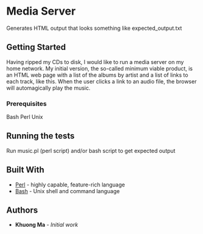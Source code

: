 # Media Server

Generates HTML output that looks something like expected_output.txt


## Getting Started

Having ripped my CDs to disk, I would like to run a media server on my home network. My initial version, the so-called minimum viable product, is an HTML web page with a list of the albums by artist and a list of links to each track, like this. When the user clicks a link to an audio file, the browser will automagically play the music.


### Prerequisites

Bash
Perl
Unix


## Running the tests

Run music.pl (perl script) and/or bash script to get expected output


## Built With

* [Perl](https://www.perl.org/get.html) - highly capable, feature-rich language
* [Bash](https://www.gnu.org/software/bash/) - Unix shell and command language


## Authors

* **Khuong Ma** - *Initial work* 



